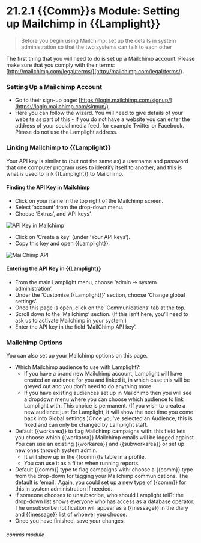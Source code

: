 # 21.2.1  {{Comm}}s Module: Setting up Mailchimp in {{Lamplight}}

> Before you begin using Mailchimp, set up the details in system administration so that the two systems can talk to each other



The first thing that you will need to do is set up a Mailchimp account. Please make sure that you comply with their terms: [http://mailchimp.com/legal/terms/](http://mailchimp.com/legal/terms/).

### Setting Up a Mailchimp Account

- Go to their sign-up page: [https://login.mailchimp.com/signup/](https://login.mailchimp.com/signup/).
- Here you can follow the wizard. You will need to give details of your website as part of this - if you do not have a website you can enter the address of your social media feed, for example Twitter or Facebook. Please do not use the Lamplight address.

### Linking Mailchimp to {{Lamplight}}

Your API key is similar to (but not the same as) a username and password that one computer program uses to identify itself to another, and this is what is used to link {{Lamplight}} to Mailchimp. 

#### Finding the API Key in Mailchimp
- Click on your name in the top right of the Mailchimp screen.
- Select ‘account’ from the drop-down menu.
- Choose ‘Extras’, and ‘API keys’. 

![API Key in Mailchimp](21.2.1a.png)

- Click on ‘Create a key’ (under ‘Your API keys’). 
- Copy this key and open {{Lamplight}}.

![MailChimp API](225a.PNG)

#### Entering the API Key in {{Lamplight}}
- From the main Lamplight menu, choose ‘admin -> system administration’.  
- Under the 'Customise {{Lamplight}}' section, choose ‘Change global settings’.
- Once this page is open, click on the ‘Communications’ tab at the top.  
- Scroll down to the ‘Mailchimp’ section.  (If this isn’t here, you’ll need to ask us to activate Mailchimp in your system.)  
- Enter the API key in the field ‘MailChimp API key’.  

### Mailchimp Options

You can also set up your Mailchimp options on this page.
- Which Mailchimp audience to use with Lamplight?:
  - If you have a brand new Mailchimp account, Lamplight will have created an audience for you and linked it, in which case this will be greyed out and you don’t need to do anything more.
  - If you have existing audiences set up in Mailchimp then you will see a dropdown menu where you can choose which audience to link Lamplight with. This choice is permanent. (If you wish to create a new audience just for Lamplight, it will show the next time you come back into Global settings.)Once you’ve selected an Audience, this is fixed and can only be changed by Lamplight staff.
- Default {{workarea}} to flag Mailchimp campaigns with: this field lets you choose which {{workarea}} Mailchimp emails will be logged against. You can use an existing {{workarea}} and {{subworkarea}} or set up new ones through system admin.
   - It will show up in the {{comm}}s table in a profile.
   - You can use it as a filter when running reports. 
- Default {{comm}} type to flag campaigns with: choose a {{comm}} type from the drop-down for tagging your Mailchimp communications. The default is 'email'. Again, you could set up a new type of {{comm}} for this in system administration if needed.
- If someone chooses to unsubscribe, who should Lamplight tell?: the drop-down list shows everyone who has access as a database operator. The unsubscribe notification will appear as a {{message}} in the diary and {{message}} list of whoever you choose.
- Once you have finished, save your changes.


###### comms module

